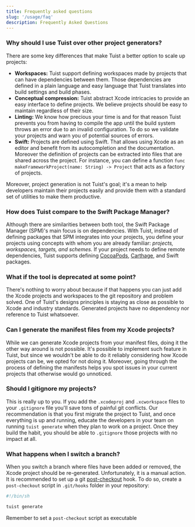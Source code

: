 ```yaml
---
title: Frequently asked questions
slug: '/usage/faq'
description: Frequently Asked Questions
---
```


### Why should I use Tuist over other project generators?

There are some key differences that make Tuist a better option to scale up projects:

- **Workspaces:** Tuist support defining workspaces made by projects that can have dependencies between them. Those dependencies are defined in a plain language and easy language that Tuist translates into build settings and build phases.
- **Conceptual compression:** Tuist abstract Xcode intricacies to provide an easy interface to define projects. We believe projects should be easy to maintain regardless of their size.
- **Linting:** We know how precious your time is and for that reason Tuist prevents you from having to compile the app until the build system throws an error due to an invalid configuration. To do so we validate your projects and warn you of potential sources of errors.
- **Swift:** Projects are defined using Swift. That allows using Xcode as an editor and benefit from its autocompletion and the documentation. Moreover the definition of projects can be extracted into files that are shared across the project. For instance, you can define a function `func makeFrameworkProject(name: String) -> Project` that acts as a factory of projects.

Moreover, project generation is not Tuist's goal; it's a mean to help developers maintain their projects easily and provide them with a standard set of utilities to make them productive.

### How does Tuist compare to the Swift Package Manager?

Although there are similarities between both tool, the Swift Package Manager (SPM)'s main focus is on dependencies. With Tuist, instead of defining packages that SPM integrates into your projects, you define your projects using concepts with whom you are already familiar: _projects, workspaces, targets, and schemes._ If your project needs to define remote dependencies, Tuist supports defining [CocoaPods](https://cocoapods.org), [Carthage](https://github.com/carthage/carthage), and Swift packages.

### What if the tool is deprecated at some point?

There's nothing to worry about because if that happens you can just add the Xcode projects and workspaces to the git repository and problem solved. One of Tuist's designs principles is staying as close as possible to Xcode and industry standards. Generated projects have no dependency nor reference to Tuist whatsoever.

### Can I generate the manifest files from my Xcode projects?

While we can generate Xcode projects from your manifest files, doing it the other way around is not possible. It's possible to implement such feature in Tuist, but since we wouldn't be able to do it reliably considering how Xcode projects can be, we opted for not doing it. Moreover, going through the process of defining the manifests helps you spot issues in your current projects that otherwise would go unnoticed.

### Should I gitignore my projects?

This is really up to you. If you add the `.xcodeproj` and `.xcworkspace` files to your `.gitignore` file you'll save tons of painful git conflicts. Our recommendation is that you first migrate the project to Tuist, and once everything is up and running, educate the developers in your team on running `tuist generate` when they plan to work on a project. Once they build the habit, you should be able to `.gitignore` those projects with no impact at all.

### What happens when I switch a branch?

When you switch a branch where files have been added or removed, the Xcode project should be re-generated. Unfortunately, it is a manual action. It is recommended to set up a git [post-checkout](https://www.git-scm.com/docs/githooks#_post_checkout) hook. To do so, create a `post-checkout` script in `.git/hooks` folder in your repository:

```bash
#!/bin/sh

tuist generate
```

Remember to set a `post-checkout` script as executable
